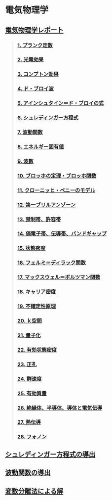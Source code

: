 # 電気物理学

## [電気物理学レポート](./電気物理学レポート.md)

> ### [1. プランク定数](./電気物理学レポート.md#1-プランク定数)
> ### [2. 光電効果](./電気物理学レポート.md#2-光電効果)
> ### [3. コンプトン効果](./電気物理学レポート.md#3-コンプトン効果)
> ### [4. ド・ブロイ波](./電気物理学レポート.md#4-ドブロイ波)
> ### [5. アインシュタイン＝ド・ブロイの式](./電気物理学レポート.md#5-アインシュタインドブロイの式)
> ### [6. シュレディンガー方程式](./電気物理学レポート.md#6-シュレディンガー方程式)
> ### [7. 波動関数](./電気物理学レポート.md#7-波動関数)
> ### [8. エネルギー固有値](./電気物理学レポート.md#8-エネルギー固有値)
> ### [9. 波数](./電気物理学レポート.md#9-波数)
> ### [10. ブロッホの定理・ブロッホ関数](./電気物理学レポート.md#10-ブロッホの定理ブロッホ関数)
> ### [11. クローニッヒ・ペニーのモデル](./電気物理学レポート.md#11-クローニッヒペニーのモデル)
> ### [12. 第一ブリルアンゾーン](./電気物理学レポート.md#12-第一ブリルアンゾーン)
> ### [13. 禁制帯、許容帯](./電気物理学レポート.md#13-禁制帯許容帯)
> ### [14. 価電子帯、伝導帯、バンドギャップ](./電気物理学レポート.md#14-価電子帯伝導帯バンドギャップ)
> ### [15. 状態密度](./電気物理学レポート.md#15-状態密度)
> ### [16. フェルミ＝ディラック関数](./電気物理学レポート.md#16-フェルミディラック関数)
> ### [17. マックスウェル＝ボルツマン関数](./電気物理学レポート.md#17-マックスウェルボルツマン関数)
> ### [18. キャリア密度](./電気物理学レポート.md#18-キャリア密度)
> ### [19. 不確定性原理](./電気物理学レポート.md#19-不確定性原理)
> ### [20. ｋ空間](./電気物理学レポート.md#20-ｋ空間)
> ### [21. 量子化](./電気物理学レポート.md#21-量子化)
> ### [22. 有効状態密度](./電気物理学レポート.md#22-有効状態密度)
> ### [23. 正孔](./電気物理学レポート.md#23-正孔)
> ### [24. 群速度](./電気物理学レポート.md#24-群速度)
> ### [25. 有効質量](./電気物理学レポート.md#25-有効質量)
> ### [26. 絶縁体、半導体、導体と電気伝導](./電気物理学レポート.md#26-絶縁体半導体導体と電気伝導)
> ### [27. 熱伝導](./電気物理学レポート.md#27-熱伝導)
> ### [28. フォノン](./電気物理学レポート.md#28-フォノン)

## [シュレディンガー方程式の導出](./シュレディンガー方程式の導出.md)

## [波動関数の導出](./波動関数の導出.md)

## [変数分離法による解](./変数分離法による解.md)